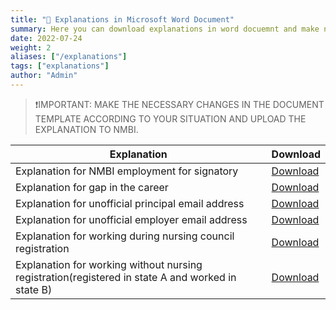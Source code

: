 ```yaml
---
title: "🔽 Explanations in Microsoft Word Document"
summary: Here you can download explanations in word docuemnt and make necessery changes according to your situation and upload it in the NMBI portal.
date: 2022-07-24
weight: 2
aliases: ["/explanations"]
tags: ["explanations"]
author: "Admin"
---
```



> ❗IMPORTANT: MAKE THE NECESSARY CHANGES IN THE DOCUMENT TEMPLATE ACCORDING TO YOUR SITUATION AND UPLOAD THE EXPLANATION TO NMBI.

| Explanation   |  Download   |
| -----------  | ----------- |
|Explanation for NMBI employment for signatory|[Download](/static/explanations/Explanation_Employment_Form_Signatory.docx)|
|Explanation for gap in the career|[Download](/static/explanations/Explanation_Gap_in_Career.docx)|
|Explanation for unofficial principal email address|[Download](/static/explanations/Explanation_Unofficail_College_Email(MUST_BE_IN_LETTERHEAD).docx)|
|Explanation for unofficial employer email address|[Download](/static/explanations/Explanation_Unofficial_Employer_Email(MUST_BE_IN_LETTERHEAD).docx)|
|Explanation for working during nursing council registration|[Download](/static/explanations/Explanation_Worked_during_nursing_council_registration.docx)|
|Explanation for working without nursing registration(registered in state A and worked in state B)|[Download](/static/explanations/Explanation_Worked_without_nursing_council_registration_in_another_jurisdiction.docx)|



